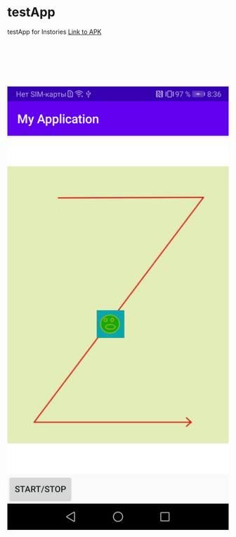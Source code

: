 # testApp
testApp for Instories   [Link to APK](https://github.com/tepikin/testApp/blob/master/testApp.apk?raw=true)




<br><br><br><br><br><br>
![screenshot](https://github.com/tepikin/testApp/blob/master/screenshot.png?raw=true "screenshot")
